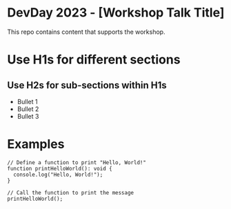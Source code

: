 # DevDay 2023 - [Workshop Talk Title]

This repo contains content that supports the workshop.

# Use H1s for different sections

## Use H2s for sub-sections within H1s

- Bullet 1
- Bullet 2
- Bullet 3

# Examples

```
// Define a function to print "Hello, World!"
function printHelloWorld(): void {
  console.log("Hello, World!");
}

// Call the function to print the message
printHelloWorld();
```
